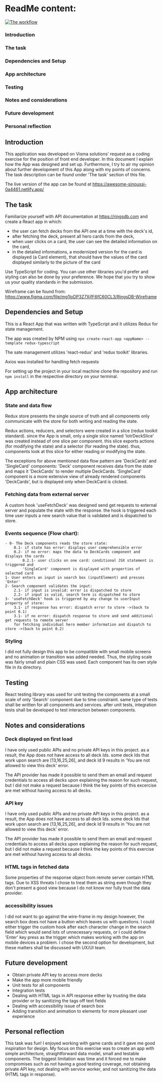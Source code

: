 # ReadMe content:

[![The workflow](https://github.com/ark13da/LOTR/actions/workflows/main.yml/badge.svg)](https://github.com/ark13da/LOTR/actions/workflows/main.yml)

### Introduction
### The task
### Dependencies and Setup
### App architecture
### Testing
### Notes and considerations
### Future development
### Personal reflection 



## Introduction

This application was developed on Visma solutions' request as a coding exercise for the position of front end developer. 
In this document I explain how the App was designed and set up. Furthermore, I try to air my opinion about further development of this App along with my points of concerns. 
The task description can be found under 'The task' section of this file. 

The live version of the app can be found at https://awesome-sinoussi-0a4461.netlify.app/



## The task

Familiarize yourself with API documentation at https://ringsdb.com and create a React app in which:
- the user can fetch decks from the API one at a time with the deck's id,
- after fetching the deck, present all hero cards from the deck,
- when user clicks on a card, the user can see the detailed information on the card,
- in the detailed informations, a modernized version for the card is displayed (a Card element), that should have the values of the card displayed similarly to the picture of the card

Use TypeScript for coding. You can use other libraries you'd prefer and styling can also be done by your preference. We hope that you try to show us your quality standards in the submission.

Wireframe can be found from: https://www.figma.com/file/mg1loDP3Z7XjfF6fC60CL3/RingsDB-Wireframe



## Dependencies and Setup

This is a React App that was written with TypeScript and it utilizes Redux for state management.

The app was created by NPM using ```npx create-react-app <appName> --template redux-typescript```

The sate management utilizes 'react-redux' and 'redux toolkit' libraries.

Axios was installed for handling fetch requests

For setting up the project in your local machine clone the repository and run ```npm install``` in the respective directory on your terminal.


## App architecture

### State and data flow

Redux store presents the single source of truth and all components only communicate with the store for both writing and reading the state.

Redux actions, reducers, and selectors were created in a slice (redux toolkit standard). since the App is small, only a single slice named 'lotrDeckSlice' was created instead of one slice per component. this slice exports actions (for modifying the state) and a selector (for reading the state). thus, components look at this slice for either reading or modifying the state.

The exceptions for above mentioned data flow pattern are 'DeckCards' and 'SingleCard' components:
'Deck' component receives data from the state and maps it 'DeckCards' to render multiple DeckCards.
'SingleCard' component is a more extensive view of already rendered components 'DeckCards', but is displayed only when DeckCard is clicked. 

### Fetching data from external server

A custom hook 'useFetchDeck' was designed send get requests to external server and populate the state with the response. the hook is triggered each time user inputs a new search value that is validated and is dispatched to store. 

### Events sequence (Flow chart): 
```
- 0- The Deck components reads the store state:
    0.1- if state has error: displays user comprehensible error
    0.2- if no error: maps the data to DeckCards component and displays the cards
        0.2.1- user clicks on one card: conditional JSX statement is triggered and 
        'SingleCard' component is displayed with properties of selected card
1- User enters an input in search box (inputElement) and presses 'Enter'
2- Search component validates the input:
    2.1- if input is invalid: error is dispatched to store
    2.2- if input is valid, search term is dispatched to store
3- 'useFetchDeck' hook is triggered by any change to userInput property of store:
    3.1- if response has error: dispatch error to store ->(back to point 0.1)
    3.1- if no error: dispatch response to store and send additional get requests to remote server 
    for fetching individual hero member information and dispatch to store ->(back to point 0.2)
```
### Styling

I did not fully design this app to be compatible with small mobile screens and no animation or transition was added needed. Thus, the styling scale was fairly small and plain CSS was used. 
Each component has its own style file in its directory.



## Testing

React testing library was used for unit testing the components at a small scale of only 'Search' component due to time constraint. 
same type of tests shall be written for all components and services.
after unit tests, integration tests shall be developed to test interaction between components.



## Notes and considerations

### Deck displayed on first load

I have only used public APIs and no private API keys in this project. as a result, the App does not have access to all deck Ids. some deck Ids that work upon search are [13,16,25,26], and deck Id 9 results in 'You are not allowed to view this deck' error.

The API provider has made it possible to send them an email and request credentials to access all decks upon explaining the reason for such request, but I did not make a request because I think the key points of this excercise are met without having access to all decks.

### API key

I have only used public APIs and no private API keys in this project. as a result, the App does not have access to all deck Ids. some deck Ids that work upon search are [13,16,25,26], and deck Id 9 results in 'You are not allowed to view this deck' error.

The API provider has made it possible to send them an email and request credentials to access all decks upon explaining the reason for such request, but I did not make a request because I think the key points of this exercise are met without having access to all decks.


### HTML tags in fetched data

Some properties of the response object from remote server contain HTML tags. Due to XSS threats I chose to treat them as string even though they don't present a good view because I do not know nor fully trust the data provider.

### accessibility issues 

I did not want to go against the wire-frame in my design however, the search box does not have a button which leaves us with questions. 
I could either trigger the custom hook after each character change in the search field which would send lots of unnecessary requests,
or I could define 'Enter' key press as the trigger which makes working with the app on mobile devices a problem.
I chose the second option for development, but these matters shall be discussed with UX/UI team.



## Future development

- Obtain private API key to access more decks
- Make the app more mobile friendly
- Unit tests for all components
- Integration tests
- Dealing with HTML tags in API response either by trusting the data provider or by sanitizing the tags off text fields
- Dealing with accessibility issue of search box
- Adding transition and animation to elements for more pleasant user experience



## Personal reflection 

This task was fun! I enjoyed working with game cards and it gave me good inspiration for design. 
My focus on this exercise was to create an app with simple architecture, straightforward data model, small and testable components. 
The biggest limitation was time and it forced me to make compromises such as not having a good testing coverage, not obtaining private API key, not dealing with service worker, and not sanitizing the data (HTML tags in response). 
